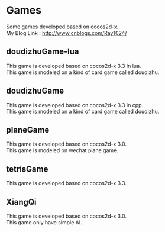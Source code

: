 # Games
Some games developed based on cocos2d-x.</br>
My Blog Link : http://www.cnblogs.com/Ray1024/

## doudizhuGame-lua
This game is developed based on cocos2d-x 3.3 in lua.</br>
This game is modeled on a kind of card game called doudizhu.

## doudizhuGame
This game is developed based on cocos2d-x 3.3 in cpp.</br>
This game is modeled on a kind of card game called doudizhu.

## planeGame
This game is developed based on cocos2d-x 3.0.</br>
This game is modeled on wechat plane game.

## tetrisGame
This game is developed based on cocos2d-x 3.3.

## XiangQi  

This game is developed based on cocos2d-x 3.0.</br>
This game only have simple AI.